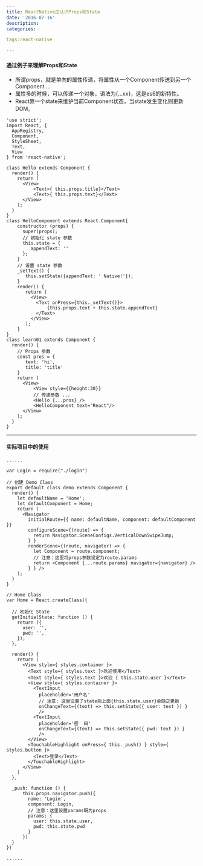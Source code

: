 ```yaml
---
title: ReactNative之认识Props和State
date: '2016-07-16'
description:
categories:

tags:react-native

---
```


>

#### 通过例子来理解Props和State

>

* 所谓props，就是单向的属性传递，将属性从一个Component传送到另一个Component ...
* 属性多的时候，可以传递一个对象，语法为{...xx}，这是es6的新特性。
* React靠一个state来维护当前Component状态，当state发生变化则更新DOM。

>

    'use strict';
    import React, {
      AppRegistry,
      Component,
      StyleSheet,
      Text,
      View
    } from 'react-native';

    class Hello extends Component {
      render() {
        return (
          <View>
              <Text>{ this.props.title}</Text>
              <Text>{ this.props.text}</Text>
          </View>
        );
      }
    }
    class HelloComponent extends React.Component{
        constructor (props) {
          super(props);
          // 初始化 state 参数
          this.state = {
             appendText: ''
          };
        }
        // 设置 state 参数
        _setText() {
           this.setState({appendText: ' Native!'});
        }
        render() {
           return (
             <View>
               <Text onPress={this._setText()}>
                   {this.props.text + this.state.appendText}
               </Text>
             </View>
           );
        }
    }
    class learn01 extends Component {
      render() {
      	// Props 参数
        const pros = {
           text: 'hi',
           title: 'title'
        }
        return (
          <View>
              <View style={{height:30}}
              // 传递参数 ...
              <Hello {...pros} />
              <HelloComponent text="React"/>
          </View>
        );
      }
    }

>

---

>

#### 实际项目中的使用

>

	......

    var Login = require("./login")

    // 创建 Demo Class
    export default class demo extends Component {
      render() {
        let defaultName = 'Home';
        let defaultComponent = Home;
        return (
          <Navigator
            initialRoute={{ name: defaultName, component: defaultComponent }}
            configureScene={(route) => {
              return Navigator.SceneConfigs.VerticalDownSwipeJump;
            } }
            renderScene={(route, navigator) => {
              let Component = route.component;
              // 注意：这里将props参数设定为route.params
              return <Component {...route.params} navigator={navigator} />
            } } />
        );
      }
    }

    // Home Class
    var Home = React.createClass({

      // 初始化 State
      getInitialState: function () {
        return ({
          user: '',
          pwd: '',
        });
      },

      render() {
        return (
          <View style={ styles.container }>
            <Text style={ styles.text }>欢迎使用</Text>
            <Text style={ styles.text }>欢迎 { this.state.user }</Text>
            <View style={ styles.container }>
              <TextInput
                placeholder='用户名'
                // 注意: 这里设置了state则上面{this.state.user}会随之更新
                onChangeText={(text) => this.setState({ user: text }) }
                />
              <TextInput
                placeholder='密  码'
                onChangeText={(text) => this.setState({ pwd: text }) }
                />
            </View>
            <TouchableHighlight onPress={ this._push() } style={ styles.button }>
              <Text>登录</Text>
            </TouchableHighlight>
          </View>
        )
      },

      _push: function () {
          this.props.navigator.push({
            name: 'Login',
            component: Login,
            // 注意：这里设置params既为props
            params: {
              user: this.state.user,
              pwd: this.state.pwd
            }
          })
      }
    })

    ......

>